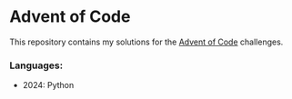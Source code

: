 # Advent of Code

This repository contains my solutions for the [Advent of Code](https://adventofcode.com/) challenges.

### Languages:

- 2024: Python
